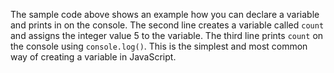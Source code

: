 The sample code above shows an example how you can declare a variable and prints in on the console. The second line creates a variable called `count` and assigns the integer value 5 to the variable. The third line prints `count` on the console using `console.log()`. This is the simplest and most common way of creating a variable in JavaScript.